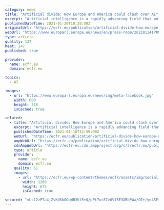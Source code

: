 ```yaml
---
category: news
title: "Artificial divide: How Europe and America could clash over AI"
excerpt: "Artificial intelligence is a rapidly advancing field that policymakers everywhere are struggling to keep up with"
publishedDateTime: 2021-01-20T10:20:00Z
originalUrl: "https://ecfr.eu/publication/artificial-divide-how-europe-and-america-could-clash-over-ai/"
webUrl: "https://www.europarl.europa.eu/news/en/press-room/20210114IPR95627/guidelines-for-military-and-non-military-use-of-artificial-intelligence"
type: article
quality: 137
heat: 147
published: true

provider:
  name: ecfr.eu
  domain: ecfr.eu

topics:
  - AI

images:
  - url: "https://www.europarl.europa.eu/news/img/meta-facebook.jpg"
    width: 600
    height: 315
    isCached: true

related:
  - title: "Artificial divide: How Europe and America could clash over AI"
    excerpt: "Artificial intelligence is a rapidly advancing field that ... as well as support activities such as financial management, personnel services, and health care. AI helps make these services more efficient and cost-effective; for example, predictive ..."
    publishedDateTime: 2021-01-18T12:59:00Z
    webUrl: "https://ecfr.eu/publication/artificial-divide-how-europe-and-america-could-clash-over-ai/"
    ampWebUrl: "https://ecfr.eu/publication/artificial-divide-how-europe-and-america-could-clash-over-ai/?amp"
    cdnAmpWebUrl: "https://ecfr-eu.cdn.ampproject.org/c/s/ecfr.eu/publication/artificial-divide-how-europe-and-america-could-clash-over-ai/?amp"
    type: article
    provider:
      name: ecfr.eu
      domain: ecfr.eu
    quality: 61
    images:
      - url: "https://ecfr.eu/wp-content/themes/ecfr/assets/img/social-card.png"
        width: 1200
        height: 675
        isCached: true

secured: "mLs12zP7a4jZvKdSbGOqWB3Kt5+Q/pPt7ur87v0V15E3XBbPWa/OI+/yn4SFrvkxD3IKNj8ciCEjjDrqJYxJhsSkLEwX3TdSv67p78tbwfUqw0G9wKwFNxsN3tYcpBJJo4Su3XiQHNyDsCHc5TYdhf1zxD3ydQesNbBdMNoMFqAtBdjt7RHnxiPB/3hnj8JviKcEqABws+ZcIivj1gHv8nBF7QRWyFgCVpHhiQ7db6bKDywVcUkDrZrEMqAi9eNN3jQSyAMHRojTn5jrLFo2UmQM30R58N47+IFaDx5h8OL7NGzTewDBsjH8ItyS5nT0vHf2yRl/wHRkkh8IUkd+ieXsxTmnPWvjGs926lduGaY=;I2zazkKzN/QTabpXFy7/gA=="
---
```


